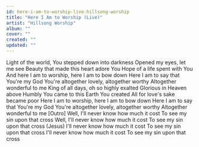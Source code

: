 ```yaml
---
id: here-i-am-to-worship-live-hillsong-worship
title: "Here I Am to Worship (Live)"
artist: "Hillsong Worship"
album: ""
cover: ""
created: ""
updated: ""
---
```


Light of the world, You stepped down into darkness
Opened my eyes, let me see
Beauty that made this heart adore You
Hope of a life spent with You
And here I am to worship, here I am to bow down
Here I am to say that You're my God
You're altogether lovely, altogether worthy
Altogether wonderful to me
King of all days, oh so highly exalted
Glorious in Heaven above
Humbly You came to this Earth You created
All for lovе's sake became poor
Hеre I am to worship, here I am to bow down
Here I am to say that You're my God
You're altogether lovely, altogether worthy
Altogether wonderful to me
[Outro]
Well, I'll never know how much it cost
To see my sin upon that cross
Well, I'll never know how much it cost
To see my sin upon that cross (Jesus)
I'll never know how much it cost
To see my sin upon that cross
I'll never know how much it cost
To see my sin upon that cross
